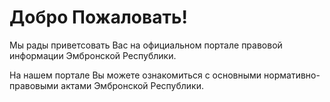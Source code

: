 # Добро Пожаловать!

Мы рады приветсовать Вас на официальном портале правовой информации Эмбронской Республики.

На нашем портале Вы можете ознакомиться с основными нормативно-правовыми актами Эмбронской Республики.